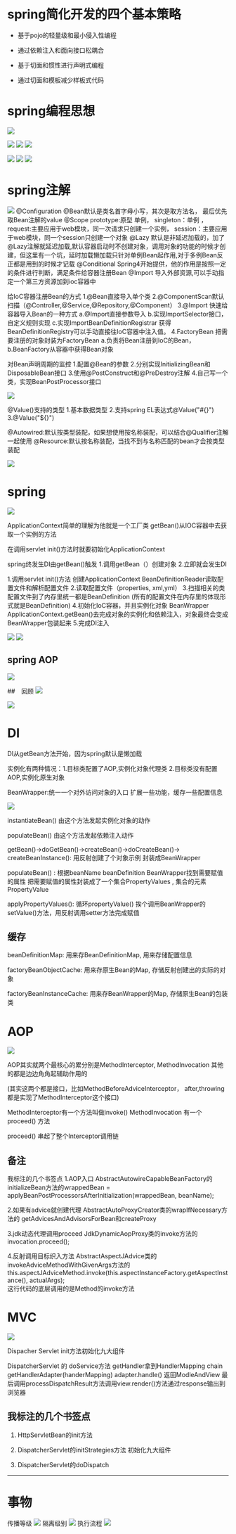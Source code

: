 # spring简化开发的四个基本策略

- 基于pojo的轻量级和最小侵入性编程

- 通过依赖注入和面向接口松耦合

- 基于切面和惯性进行声明式编程

- 通过切面和模板减少样板式代码

# spring编程思想

![](https://image.devilwst.top/imgs/2023/11/2146ea2c8608568d.png)

![](https://image.devilwst.top/imgs/2023/11/a12c09fe5344a131.png)
![](https://image.devilwst.top/imgs/2023/11/e8f7c6e4403769b3.png)
![](https://image.devilwst.top/imgs/2023/11/4cd00567ab2da32e.png)

![](https://image.devilwst.top/imgs/2023/11/27bb8a4cf5155900.png)
![](https://image.devilwst.top/imgs/2023/11/eb2351374c3ade19.png)
![](https://image.devilwst.top/imgs/2023/11/7462e61a6a39af1c.png)

# spring注解
![](https://image.devilwst.top/imgs/2023/11/d8c309f8f60bc33e.png)
@Configuration @Bean默认是类名首字母小写，其次是取方法名， 最后优先取Bean注解的value
@Scope prototype:原型 单例， singleton：单例  ，request:主要应用于web模块，同一次请求只创建一个实例， session：主要应用于web模块，同一个session只创建一个对象
@Lazy 默认是非延迟加载的，加了@Lazy注解就延迟加载,默认容器启动时不创建对象，调用对象的功能的时候才创建，但这里有一个坑，延时加载懒加载只针对单例Bean起作用,对于多例Bean反正都是用到的时候才记载
@Conditional Spring4开始提供，他的作用是按照一定的条件进行判断，满足条件给容器注册Bean
@Import 导入外部资源,可以手动指定一个第三方资源加到ioc容器中


给IoC容器注册Bean的方式
1.@Bean直接导入单个类
2.@ComponentScan默认扫描（@Controller,@Service,@Repository,@Component）
3.@Import 快速给容器导入Bean的一种方式 a.@Import直接参数导入 b.实现ImportSelector接口，自定义规则实现 c.实现ImportBeanDefinitionRegistrar 获得BeanDefinitionRegistry可以手动直接往IoC容器中注入值。
4.FactoryBean 把需要注册的对象封装为FactoryBean a.负责将Bean注册到IoC的Bean， b.BeanFactory从容器中获得Bean对象

对Bean声明周期的监控
1.配置@Bean的参数
2.分别实现InitializingBean和DisposableBean接口
3.使用@PostConstruct和@PreDestroy注解
4.自己写一个类，实现BeanPostProcessor接口

![](https://image.devilwst.top/imgs/2023/11/3ebd5b4caceef65e.png)

@Value()支持的类型
1.基本数据类型
2.支持spring EL表达式@Value("#{}")   
3.@Value("${}")

@Autowired:默认按类型装配，如果想使用按名称装配，可以结合@Qualifier注解一起使用
@Resource:默认按名称装配，当找不到与名称匹配的bean才会按类型装配


![](https://image.devilwst.top/imgs/2023/11/4a1b22ede8f61525.png)


# spring
![](https://image.devilwst.top/imgs/2023/11/0d58a2fd7192c2ae.png)

ApplicationContext简单的理解为他就是一个工厂类
getBean()从IOC容器中去获取一个实例的方法

在调用servlet init()方法时就要初始化ApplicationContext

spring终发生DI由getBean()触发
1.调用getBean（）创建对象
2.立即就会发生DI

1.调用servlet init()方法
    创建ApplicationContext
    BeanDefinitionReader读取配置文件和解析配置文件
2.读取配置文件（properties, xml,yml）
3.扫描相关的类  配置文件到了内存里统一都是BeanDefinition  (所有的配置文件在内存里的体现形式就是BeanDefinition)
4.初始化IoC容器，并且实例化对象   BeanWrapper
    ApplicationContext.getBean()去完成对象的实例化和依赖注入，对象最终会变成BeanWrapper包装起来
5.完成DI注入

![](https://image.devilwst.top/imgs/2023/11/22b91f7f14561d23.png)
![](https://image.devilwst.top/imgs/2023/11/1df3c248c1513690.png)


## spring AOP
![](https://image.devilwst.top/imgs/2023/11/2953137d08707191.png)

##　回顾
![](https://image.devilwst.top/imgs/2023/11/667c8b0d37eeded8.png)

![](https://image.devilwst.top/imgs/2023/11/0f3db48e760c21e3.png)



# DI
DI从getBean方法开始，因为spring默认是懒加载

实例化有两种情况：1.目标类配置了AOP,实例化对象代理类 2.目标类没有配置AOP,实例化原生对象

BeanWrapper:统一一个对外访问对象的入口
扩展一些功能，缓存一些配置信息

![](https://image.devilwst.top/imgs/2023/11/bf1a403ec492c01f.png)

instantiateBean() 由这个方法发起实例化对象的动作

populateBean() 由这个方法发起依赖注入动作

getBean()->doGetBean()->createBean()->doCreateBean()->
createBeanInstance(): 用反射创建了个对象示例 封装成BeanWrapper

populateBean() : 根据beanName beanDefinition BeanWrapper找到需要赋值的属性 
                把需要赋值的属性封装成了一个集合PropertyValues , 集合的元素PropertyValue
                
applyPropertyValues(): 循环propertyValue() 挨个调用BeanWrapper的setValue()方法，用反射调用setter方法完成赋值                


## 缓存

beanDefinitionMap: 用来存BeanDefinitionMap, 用来存储配置信息

factoryBeanObjectCache: 用来存原生Bean的Map, 存储反射创建出的实际的对象

factoryBeanInstanceCache: 用来存BeanWrapper的Map, 存储原生Bean的包装类


# AOP
![](https://image.devilwst.top/imgs/2023/11/358726a888879319.png)

AOP其实就两个最核心的累分别是MethodInterceptor, MethodInvocation
其他的都是边边角角起辅助作用的

(其实这两个都是接口，比如MethodBeforeAdviceInterceptor， after,throwing都是实现了MethodInterceptor这个接口)

MethodInterceptor有一个方法叫做invoke()
MethodInvocation 有一个proceed() 方法

proceed() 串起了整个Interceptor调用链

## 备注
我标注的几个书签点
1.AOP入口
AbstractAutowireCapableBeanFactory的initializeBean方法的wrappedBean = applyBeanPostProcessorsAfterInitialization(wrappedBean, beanName);

2.如果有advice就创建代理
AbstractAutoProxyCreator类的wrapIfNecessary方法的 getAdvicesAndAdvisorsForBean和createProxy

3.jdk动态代理调用proceed
JdkDynamicAopProxy类的invoke方法的 invocation.proceed();

4.反射调用目标织入方法
AbstractAspectJAdvice类的invokeAdviceMethodWithGivenArgs方法的 this.aspectJAdviceMethod.invoke(this.aspectInstanceFactory.getAspectInstance(), actualArgs);  
这行代码的底层调用的是Method的invoke方法

# MVC
![](https://image.devilwst.top/imgs/2023/12/7f0cab4c2935d9a7.png)

Dispacher Servlet init方法初始化九大组件

DispatcherServlet 的 doService方法
    getHandler拿到HandlerMapping chain
    getHandlerAdapter(handerMapping)
    adapter.handle() 返回ModleAndView
    最后调用processDispatchResult方法调用view.render()方法通过response输出到浏览器

## 我标注的几个书签点
1. HttpServletBean的init方法 

2. DispatcherServlet的initStrategies方法 初始化九大组件

3. DispatcherServlet的doDispatch


---

# 事物
传播等级
![](https://image.devilwst.top/imgs/2023/12/0074dd37f8a4e696.png)
隔离级别
![](https://image.devilwst.top/imgs/2023/12/370ebefd9ea85a05.png)
执行流程
![](https://image.devilwst.top/imgs/2023/12/b66f59b97c269029.png)






























